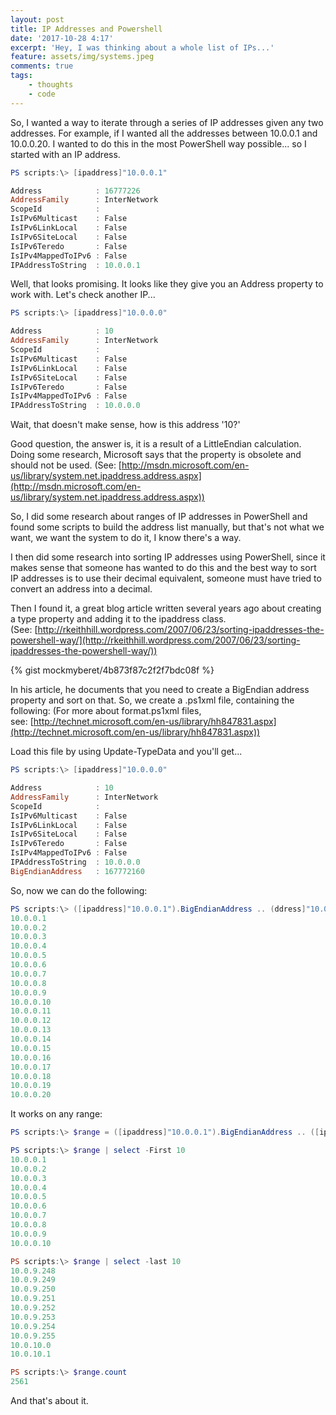 ```yaml
---
layout: post
title: IP Addresses and Powershell
date: '2017-10-28 4:17'
excerpt: 'Hey, I was thinking about a whole list of IPs...'
feature: assets/img/systems.jpeg
comments: true
tags:
    - thoughts
    - code
---
```

So, I wanted a way to iterate through a series of IP addresses given any two addresses. For example, if I wanted all the addresses between 10.0.0.1 and 10.0.0.20\. I wanted to do this in the most PowerShell way possible... so I started with an IP address.

```powershell
PS scripts:\> [ipaddress]"10.0.0.1"

Address            : 16777226
AddressFamily      : InterNetwork
ScopeId            :
IsIPv6Multicast    : False
IsIPv6LinkLocal    : False
IsIPv6SiteLocal    : False
IsIPv6Teredo       : False
IsIPv4MappedToIPv6 : False
IPAddressToString  : 10.0.0.1
```

Well, that looks promising. It looks like they give you an Address property to work with. Let's check another IP...

```powershell
PS scripts:\> [ipaddress]"10.0.0.0"

Address            : 10
AddressFamily      : InterNetwork
ScopeId            :
IsIPv6Multicast    : False
IsIPv6LinkLocal    : False
IsIPv6SiteLocal    : False
IsIPv6Teredo       : False
IsIPv4MappedToIPv6 : False
IPAddressToString  : 10.0.0.0
```

Wait, that doesn't make sense, how is this address '10?'

Good question, the answer is, it is a result of a LittleEndian calculation. Doing some research, Microsoft says that the property is obsolete and should not be used. (See: [http://msdn.microsoft.com/en-us/library/system.net.ipaddress.address.aspx](http://msdn.microsoft.com/en-us/library/system.net.ipaddress.address.aspx))

So, I did some research about ranges of IP addresses in PowerShell and found some scripts to build the address list manually, but that's not what we want, we want the system to do it, I know there's a way.

I then did some research into sorting IP addresses using PowerShell, since it makes sense that someone has wanted to do this and the best way to sort IP addresses is to use their decimal equivalent, someone must have tried to convert an address into a decimal.

Then I found it, a great blog article written several years ago about creating a type property and adding it to the ipaddress class. (See: [http://rkeithhill.wordpress.com/2007/06/23/sorting-ipaddresses-the-powershell-way/](http://rkeithhill.wordpress.com/2007/06/23/sorting-ipaddresses-the-powershell-way/))

{% gist mockmyberet/4b873f87c2f2f7bdc08f %}

In his article, he documents that you need to create a BigEndian address property and sort on that. So, we create a .ps1xml file, containing the following: (For more about format.ps1xml files, see: [http://technet.microsoft.com/en-us/library/hh847831.aspx](http://technet.microsoft.com/en-us/library/hh847831.aspx))

Load this file by using Update-TypeData and you'll get...

```powershell
PS scripts:\> [ipaddress]"10.0.0.0"

Address            : 10
AddressFamily      : InterNetwork
ScopeId            :
IsIPv6Multicast    : False
IsIPv6LinkLocal    : False
IsIPv6SiteLocal    : False
IsIPv6Teredo       : False
IsIPv4MappedToIPv6 : False
IPAddressToString  : 10.0.0.0
BigEndianAddress   : 167772160
```

So, now we can do the following:

```powershell
PS scripts:\> ([ipaddress]"10.0.0.1").BigEndianAddress .. (ddress]"10.0.0.20").BigEndianAddress|%{([ipaddress]::Parse($_))ddressToString}
10.0.0.1
10.0.0.2
10.0.0.3
10.0.0.4
10.0.0.5
10.0.0.6
10.0.0.7
10.0.0.8
10.0.0.9
10.0.0.10
10.0.0.11
10.0.0.12
10.0.0.13
10.0.0.14
10.0.0.15
10.0.0.16
10.0.0.17
10.0.0.18
10.0.0.19
10.0.0.20
```

It works on any range:

```powershell
PS scripts:\> $range = ([ipaddress]"10.0.0.1").BigEndianAddress .. ([ipaddress]"10.0.10.1").BigEndianAddress|%{([ipaddress]::Parse($_)).IPAddressToString}

PS scripts:\> $range | select -First 10
10.0.0.1
10.0.0.2
10.0.0.3
10.0.0.4
10.0.0.5
10.0.0.6
10.0.0.7
10.0.0.8
10.0.0.9
10.0.0.10

PS scripts:\> $range | select -last 10
10.0.9.248
10.0.9.249
10.0.9.250
10.0.9.251
10.0.9.252
10.0.9.253
10.0.9.254
10.0.9.255
10.0.10.0
10.0.10.1

PS scripts:\> $range.count
2561
```

And that's about it.